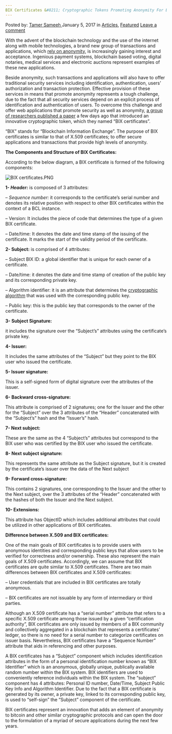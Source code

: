 ```yaml
---
BIX Certificates &#8211; Cryptographic Tokens Promoting Anonymity For Blockchain Transactions
---
```

<article class="post-listing post-17326 post type-post status-publish format-standard has-post-thumbnail hentry category-articles category-deepdot-news tag-anonymity tag-bix tag-blockchain tag-certificates tag-cryptographic tag-promoting tag-tokens tag-transactions">
    <div class="post-inner">
    <p class="post-meta">
    <span>Posted by: <a href="https://www.deepdotweb.com/author/tamersameeh/" title="">Tamer Sameeh </a></span>
    <span>January 5, 2017</span>
    <span>in <a href="https://www.deepdotweb.com/category/articles/" rel="category tag">Articles</a>, <a href="https://www.deepdotweb.com/category/deepdot-news/" rel="category tag">Featured</a></span>
    <span><a href="https://www.deepdotweb.com/2017/01/05/bix-certificates-cryptographic-tokens-promoting-anonymity-blockchain-transactions/#respond">Leave a comment</a></span>
    </p>
    <div class="clear"></div>
    <div class="entry">
    <p>With the advent of the blockchain technology and the use of the internet along with mobile technologies, a brand new group of transactions and applications, which <a href="https://www.deepdotweb.com/2015/06/15/guide-anonymity-and-privacy-for-advanced-linux-users/">rely on anonymity</a>, is increasingly gaining interest and acceptance. Ingenious payment systems, blockchain based voting, digital notaries, medical services and electronic auctions represent examples of these new applications.</p>
    <p>Beside anonymity, such transactions and applications will also have to offer traditional security services including identification, authentication, users&#8217; authorization and transaction protection. Effective provision of these services in means that promote anonymity represents a tough challenge, due to the fact that all security services depend on an explicit process of identification and authentication of users. To overcome this challenge and offer web applications that promote security as well as anonymity, <a href="http://ledger.pitt.edu/ojs/index.php/ledger/article/view/27/52">a group of researchers published a paper</a> a few days ago that introduced an innovative cryptographic token, which they named &#8220;BIX certificates&#8221;.</p>
    <p>&#8220;BIX&#8221; stands for &#8220;Blockchain Information Exchange&#8221;. The purpose of BIX certificates is similar to that of X.509 certificates; to offer secure applications and transactions that provide high levels of anonymity.</p>
    <p><strong>The Components and Structure of BIX Certificates:</strong></p>
    <p>According to the below diagram, a BIX certificate is formed of the following components:</p>
    <p><img class="wp-image-17331 aligncenter" src="https://www.deepdotweb.com/wp-content/uploads/2017/01/bix-certificates-png.png" alt="BIX certificates.PNG" srcset="https://www.deepdotweb.com/wp-content/uploads/2017/01/bix-certificates-png.png 483w, https://www.deepdotweb.com/wp-content/uploads/2017/01/bix-certificates-png-300x272.png 300w" sizes="(max-width: 483px) 100vw, 483px"/></p>
    <p><strong>1- <em>Header:</em></strong> is composed of 3 attributes:</p>
    <p>&#8211; <em>Sequence number: </em>it corresponds to the certificate&#8217;s serial number and denotes its relative position with respect to other BIX certificates within the context of a BCL instance.</p>
    <p>&#8211; Version: It includes the piece of code that determines the type of a given BIX certificate.</p>
    <p>&#8211; Date/time: It denotes the date and time stamp of the issuing of the certificate. It marks the start of the validity period of the certificate.</p>
    <p><strong>2- Subject:</strong> is comprised of 4 attributes:</p>
    <p>&#8211; Subject BIX ID: a global identifier that is unique for each owner of a certificate.</p>
    <p>&#8211; Date/time: it denotes the date and time stamp of creation of the public key and its corresponding private key.</p>
    <p>&#8211; Algorithm identifier: it is an attribute that determines the <a href="https://www.deepdotweb.com/2016/07/03/introduction-cryptography-part-3/">cryptographic algorithm</a> that was used with the corresponding public key.</p>
    <p>&#8211; Public key: this is the public key that corresponds to the owner of the certificate.</p>
    <p><strong>3- Subject Signature: </strong></p>
    <p>it includes the signature over the &#8220;Subject&#8217;s&#8221; attributes using the certificate&#8217;s private key.</p>
    <p><strong>4- Issuer:</strong></p>
    <p>It includes the same attributes of the &#8220;Subject&#8221; but they point to the BIX user who issued the certificate.</p>
    <p><strong>5- Issuer signature:</strong></p>
    <p>This is a self-signed form of digital signature over the attributes of the issuer.</p>
    <p><strong>6- Backward cross-signature:</strong></p>
    <p>This attribute is comprised of 2 signatures; one for the Issuer and the other for the &#8220;Subject&#8221; over the 3 attributes of the &#8220;Header&#8221; concatenated with the &#8220;Subject&#8217;s&#8221; hash and the &#8220;Issuer&#8217;s&#8221; hash.</p>
    <p><strong>7- Next subject:</strong></p>
    <p>These are the same as the 4 &#8220;Subject&#8217;s&#8221; attributes but correspond to the BIX user who was certified by the BIX user who issued the certificate.</p>
    <p><strong>8- Next subject signature:</strong></p>
    <p>This represents the same attribute as the Subject signature, but it is created by the certificate&#8217;s issuer over the data of the Next subject</p>
    <p><strong>9- Forward cross-signature:</strong></p>
    <p>This contains 2 signatures, one corresponding to the Issuer and the other to the Next subject, over the 3 attributes of the &#8220;Header&#8221; concatenated with the hashes of both the Issuer and the Next subject.</p>
    <p><strong>10- Extensions: </strong></p>
    <p>This attribute has ObjectID which includes additional attributes that could be utilized in other applications of BIX certificates.</p>
    <p><strong>Difference between X.509 and BIX certificates:</strong></p>
    <p>One of the main goals of BIX certificates is to provide users with anonymous identities and corresponding public keys that allow users to be verified for correctness and/or ownership. These also represent the main goals of X.509 certificates. Accordingly, we can assume that BIX certificates are quite similar to X.509 certificates. There are two main differences between BIX certificates and X.509 certificates:</p>
    <p>&#8211; User credentials that are included in BIX certificates are totally anonymous.</p>
    <p>&#8211; BIX certificates are not issuable by any form of intermediary or third parties.</p>
    <p>Although an X.509 certificate has a &#8220;serial number&#8221; attribute that refers to a specific X.509 certificate among those issued by a given &#8220;certification authority&#8221;, BIX certificates are only issued by members of a BIX community and collectively aggregated in a blockchain that represents a certificates&#8217; ledger, so there is no need for a serial number to categorize certificates on issuer basis. Nevertheless, BIX certificates have a &#8220;Sequence Number&#8221; attribute that aids in referencing and other purposes.</p>
    <p>A BIX certificates has a &#8220;Subject&#8221; component which includes identification attributes in the form of a personal identification number known as &#8220;BIX Identifier&#8221; which is an anonymous, globally unique, publically available random number within the BIX system. BIX identifiers are used to conveniently reference individuals within the BIX system. The &#8220;subject&#8221; component has 4 attributes: Personal ID number, Date/Time, Subject Public Key Info and Algorithm Identifier. Due to the fact that a BIX certificate is generated by its owner, a private key, linked to its corresponding public key, is used to &#8220;self-sign&#8221; the &#8220;Subject&#8221; component of the certificate.</p>
    <p>BIX certificates represent an innovation that adds an element of anonymity to bitcoin and other similar cryptographic protocols and can open the door to the formulation of a myriad of secure applications during the next few years.</p>
    </div>
    <span style="display:none"><a href="https://www.deepdotweb.com/tag/anonymity/" rel="tag">anonymity</a> <a href="https://www.deepdotweb.com/tag/bix/" rel="tag">bix</a> <a href="https://www.deepdotweb.com/tag/blockchain/" rel="tag">blockchain</a> <a href="https://www.deepdotweb.com/tag/certificates/" rel="tag">certificates</a> <a href="https://www.deepdotweb.com/tag/cryptographic/" rel="tag">cryptographic</a> <a href="https://www.deepdotweb.com/tag/promoting/" rel="tag">promoting</a> <a href="https://www.deepdotweb.com/tag/tokens/" rel="tag">tokens</a> <a href="https://www.deepdotweb.com/tag/transactions/" rel="tag">transactions</a></span> <span style="display:none" class="updated">2017-01-05</span>
    <div style="display:none" class="vcard author" itemprop="author" itemscope itemtype="http://schema.org/Person"><strong class="fn" itemprop="name"><a href="https://www.deepdotweb.com/author/tamersameeh/" title="Posts by Tamer Sameeh" rel="author">Tamer Sameeh</a></strong></div>
    </div>
</article>

